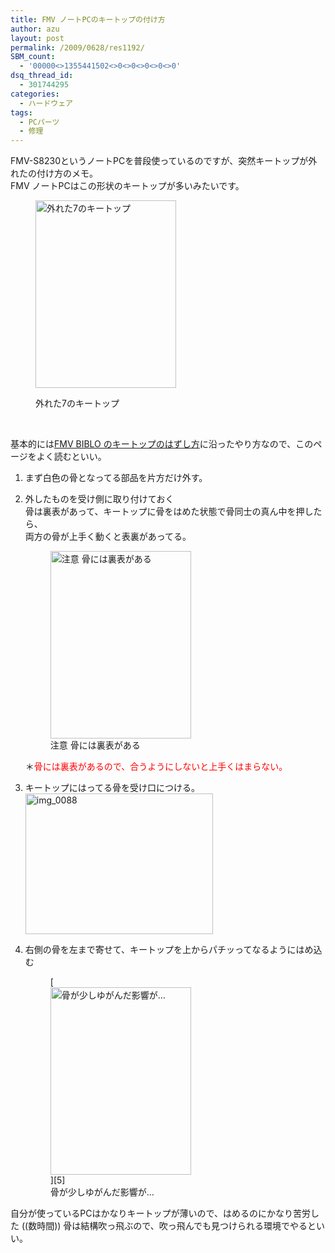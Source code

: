 ```yaml
---
title: FMV ノートPCのキートップの付け方
author: azu
layout: post
permalink: /2009/0628/res1192/
SBM_count:
  - '00000<>1355441502<>0<>0<>0<>0<>0'
dsq_thread_id:
  - 301744295
categories:
  - ハードウェア
tags:
  - PCパーツ
  - 修理
---
```

FMV-S8230というノートPCを普段使っているのですが、突然キートップが外れたの付け方のメモ。  
FMV ノートPCはこの形状のキートップが多いみたいです。<figure id="attachment_1193" style="width: 225px;" class="wp-caption alignnone">

[<img class="size-medium wp-image-1193" title="img_0086" src="http://wordpress.local/wp-content/uploads/2009/06/img_0086-225x300.jpg" alt="外れた7のキートップ" width="225" height="300" />][1]<figcaption class="wp-caption-text">外れた7のキートップ</figcaption></figure> 
&nbsp;

基本的には[FMV BIBLO のキートップのはずし方][2]に沿ったやり方なので、このページをよく読むといい。

1.  まず白色の骨となってる部品を片方だけ外す。
2.  外したものを受け側に取り付けておく  
    骨は裏表があって、キートップに骨をはめた状態で骨同士の真ん中を押したら、  
    両方の骨が上手く動くと表裏があってる。 <figure id="attachment_1194" style="width: 225px;" class="wp-caption alignnone">[<img class="size-medium wp-image-1194" title="img_0087" src="http://wordpress.local/wp-content/uploads/2009/06/img_0087-225x300.jpg" alt="注意 骨には裏表がある" width="225" height="300" />][3]<figcaption class="wp-caption-text">注意 骨には裏表がある</figcaption></figure> 
    ＊<span style="color: #ff0000;">骨には裏表があるので、合うようにしないと上手くはまらない。</span>

3.  キートップにはってる骨を受け口につける。   
    [<img class="alignnone size-medium wp-image-1195" title="img_0088" src="http://wordpress.local/wp-content/uploads/2009/06/img_0088-300x225.jpg" alt="img_0088" width="300" height="225" />][4]
4.  右側の骨を左まで寄せて、キートップを上からパチッってなるようにはめ込む 
    <figure id="attachment_1196" style="width: 225px;" class="wp-caption alignnone">[<img class="size-medium wp-image-1196" title="img_0089" src="http://wordpress.local/wp-content/uploads/2009/06/img_0089-225x300.jpg" alt="骨が少しゆがんだ影響が…" width="225" height="300" />][5]<figcaption class="wp-caption-text">骨が少しゆがんだ影響が…</figcaption></figure></li> </ol> 
    自分が使っているPCはかなりキートップが薄いので、はめるのにかなり苦労した ((数時間))   
    骨は結構吹っ飛ぶので、吹っ飛んでも見つけられる環境でやるといい。
    
    &nbsp;

 [1]: http://wordpress.local/wp-content/uploads/2009/06/img_0086.jpg
 [2]: http://f42.aaa.livedoor.jp/%7Eakipara/new_page_17.htm
 [3]: http://wordpress.local/wp-content/uploads/2009/06/img_0087.jpg
 [4]: http://wordpress.local/wp-content/uploads/2009/06/img_0088.jpg
 [5]: http://wordpress.local/wp-content/uploads/2009/06/img_0089.jpg